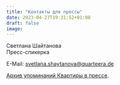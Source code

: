 ```yaml
---
title: "Контакты для прессы"
date: 2023-04-27T19:31:52+01:00
draft: false
image:
---
```


Светлана Шайтанова\
Пресс-спикерка

E-Mail:  [svetlana.shaytanova@quarteera.de](mailto:svetlana.shaytanova@quarteera.de)

[Архив упоминаний Квартиры в прессе](/about/press/).